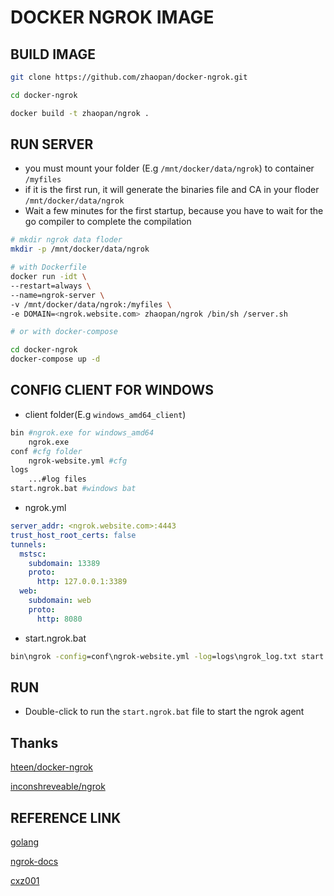 # DOCKER NGROK IMAGE

## BUILD IMAGE

```bash
git clone https://github.com/zhaopan/docker-ngrok.git

cd docker-ngrok

docker build -t zhaopan/ngrok .
```

## RUN SERVER
* you must mount your folder (E.g `/mnt/docker/data/ngrok`) to container `/myfiles`
* if it is the first run, it will generate the binaries file and CA in your floder `/mnt/docker/data/ngrok`
* Wait a few minutes for the first startup, because you have to wait for the go compiler to complete the compilation

```bash
# mkdir ngrok data floder
mkdir -p /mnt/docker/data/ngrok

# with Dockerfile
docker run -idt \
--restart=always \
--name=ngrok-server \
-v /mnt/docker/data/ngrok:/myfiles \
-e DOMAIN=<ngrok.website.com> zhaopan/ngrok /bin/sh /server.sh

# or with docker-compose

cd docker-ngrok
docker-compose up -d
```

## CONFIG CLIENT FOR WINDOWS
* client folder(E.g `windows_amd64_client`)
```bash
bin #ngrok.exe for windows_amd64
    ngrok.exe
conf #cfg folder
    ngrok-website.yml #cfg
logs
    ...#log files
start.ngrok.bat #windows bat
```

* ngrok.yml
```yml
server_addr: <ngrok.website.com>:4443
trust_host_root_certs: false
tunnels:
  mstsc:
    subdomain: 13389
    proto:
      http: 127.0.0.1:3389
  web:
    subdomain: web
    proto:
      http: 8080
```

* start.ngrok.bat
```bat
bin\ngrok -config=conf\ngrok-website.yml -log=logs\ngrok_log.txt start mstsc web
```

## RUN

* Double-click to run the `start.ngrok.bat` file to start the ngrok agent


## Thanks

[hteen/docker-ngrok](https://github.com/hteen/docker-ngrok)

[inconshreveable/ngrok](https://github.com/inconshreveable/ngrok)

## REFERENCE LINK

[golang](https://github.com/golang/go)

[ngrok-docs](https://ngrok.com/docs)

[cxz001](https://my.oschina.net/cxz001/blog/784620)
